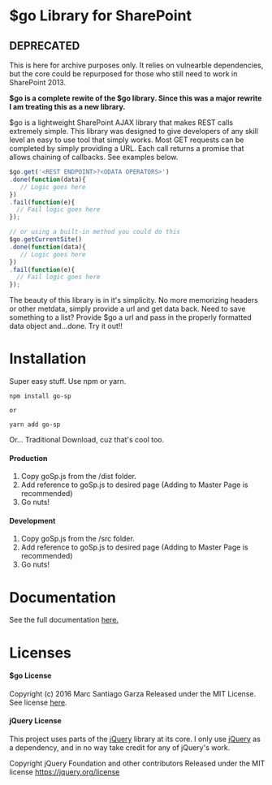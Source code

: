 # $go Library for SharePoint

## DEPRECATED
This is here for archive purposes only. It relies on vulnearble dependencies, but the core could be repurposed for those who still need to work in SharePoint 2013. 

**$go is a complete rewite of the $go library. Since this was a major rewrite I am treating this as a new library.**

$go is a lightweight SharePoint AJAX library that makes REST calls extremely simple. This library was designed to give developers of any skill level an easy to use tool that simply works.  Most GET requests can be completed by simply providing a URL. Each call returns a promise that allows chaining of callbacks. See examples below.

```javascript
$go.get('<REST ENDPOINT>?<ODATA OPERATORS>')
.done(function(data){
   // Logic goes here
})
.fail(function(e){
  // Fail logic goes here
});

// or using a built-in method you could do this
$go.getCurrentSite()
.done(function(data){
   // Logic goes here
})
.fail(function(e){
  // Fail logic goes here
});

```

The beauty of this library is in it's simplicity. No more memorizing headers or other metdata, simply provide a url and get data back. Need to save something to a list? Provide $go a url and pass in the properly formatted data object and...done. Try it out!!


# Installation
Super easy stuff. Use npm or yarn.

```
npm install go-sp

or

yarn add go-sp
```

Or... Traditional Download, cuz that's cool too.

#### Production
1. Copy goSp.js from the /dist folder. 
2. Add reference to goSp.js to desired page (Adding to Master Page is recommended)
3. Go nuts!

#### Development
1. Copy goSp.js from the /src folder. 
2. Add reference to goSp.js to desired page (Adding to Master Page is recommended)
3. Go nuts! 


# Documentation
See the full documentation [here.](https://github.com/garzasays/GO-SharePoint/blob/master/docs/Getting_Started.md)


# Licenses

#### $go License

Copyright (c) 2016 Marc Santiago Garza
Released under the MIT License.
See license [here](license.md).


#### jQuery License

This project uses parts of the [jQuery](http://jquery.com/download/#about-the-code) library at its core. I only use [jQuery](http://jquery.com/download/#about-the-code) as a dependency, and in no way take credit for any of jQuery's work. 

Copyright jQuery Foundation and other contributors
Released under the MIT license
https://jquery.org/license
